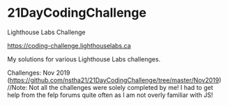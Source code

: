 # 21DayCodingChallenge
Lighthouse Labs Challenge  

https://coding-challenge.lighthouselabs.ca  

My solutions for various Lighthouse Labs challenges.  


Challenges:
Nov 2019 (https://github.com/nstha21/21DayCodingChallenge/tree/master/Nov2019)
  //Note: Not all the challenges were solely completed by me! I had to get help from the felp forums quite often as I am not overly familiar with JS!
